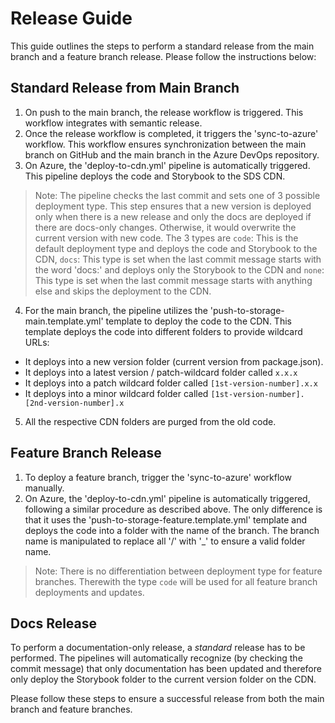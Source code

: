 # Release Guide

This guide outlines the steps to perform a standard release from the main branch and a feature branch release. Please follow the instructions below:

## Standard Release from Main Branch

1. On push to the main branch, the release workflow is triggered. This workflow integrates with semantic release.
2. Once the release workflow is completed, it triggers the 'sync-to-azure' workflow. This workflow ensures synchronization between the main branch on GitHub and the main branch in the Azure DevOps repository.
3. On Azure, the 'deploy-to-cdn.yml' pipeline is automatically triggered. This pipeline deploys the code and Storybook to the SDS CDN.

> Note: The pipeline checks the last commit and sets one of 3 possible deployment type. This step ensures that a new version is deployed only when there is a new release and only the docs are deployed if there are docs-only changes. Otherwise, it would overwrite the current version with new code. The 3 types are `code`: This is the default deployment type and deploys the code and Storybook to the CDN, `docs`: This type is set when the last commit message starts with the word 'docs:' and deploys only the Storybook to the CDN and `none`: This type is set when the last commit message starts with anything else and skips the deployment to the CDN.

4. For the main branch, the pipeline utilizes the 'push-to-storage-main.template.yml' template to deploy the code to the CDN. This template deploys the code into different folders to provide wildcard URLs:

- It deploys into a new version folder (current version from package.json).
- It deploys into a latest version / patch-wildcard folder called `x.x.x`
- It deploys into a patch wildcard folder called `[1st-version-number].x.x`
- It deploys into a minor wildcard folder called `[1st-version-number].[2nd-version-number].x`

5. All the respective CDN folders are purged from the old code.

## Feature Branch Release

1. To deploy a feature branch, trigger the 'sync-to-azure' workflow manually.
2. On Azure, the 'deploy-to-cdn.yml' pipeline is automatically triggered, following a similar procedure as described above. The only difference is that it uses the 'push-to-storage-feature.template.yml' template and deploys the code into a folder with the name of the branch. The branch name is manipulated to replace all '/' with '\_' to ensure a valid folder name.

> Note: There is no differentiation between deployment type for feature branches. Therewith the type `code` will be used for all feature branch deployments and updates.

## Docs Release

To perform a documentation-only release, a _*standard*_ release has to be performed. The pipelines will automatically recognize (by checking the commit message) that only documentation has been updated and therefore only deploy the Storybook folder to the current version folder on the CDN.

Please follow these steps to ensure a successful release from both the main branch and feature branches.
